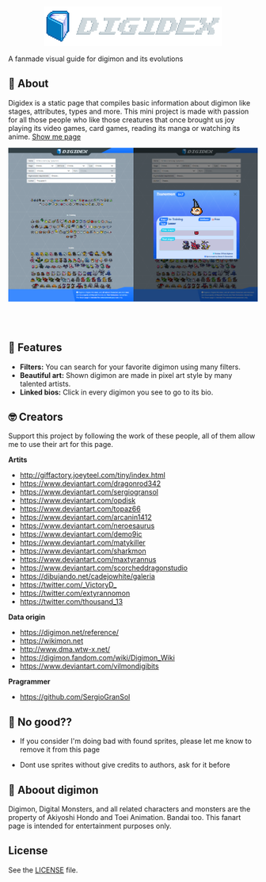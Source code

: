 <p align="center">
  <img src="resources/img/name.png">
</p>

A fanmade visual guide for digimon and its evolutions

## 🔎 About

Digidex is a static page that compiles basic information about digimon like stages, attributes, types and more. This mini project is made with passion for all those people who like those creatures that once brought us joy playing its video games, card games, reading its manga or watching its anime. <a href="https://sergiogransol.github.io/digidex/">Show me page</a>

<a href="https://sergiogransol.github.io/digidex/">
  <img src="resources/img/preview.png">
</a>

<br><br>

## 🚀 Features

* **Filters:** You can search for your favorite digimon using many filters.
* **Beautiful art:** Shown digimon are made in pixel art style by many talented artists.
* **Linked bios:** Click in every digimon you see to go to its bio.

## 🤓 Creators

Support this project by following the work of these people, all of them allow me to use their art for this page.

**Artits**

- <http://giffactory.joeyteel.com/tiny/index.html>
- <https://www.deviantart.com/dragonrod342>
- <https://www.deviantart.com/sergiogransol>
- <https://www.deviantart.com/opdisk>
- <https://www.deviantart.com/topaz66>
- <https://www.deviantart.com/arcanin1412>
- <https://www.deviantart.com/neroesaurus>
- <https://www.deviantart.com/demo9ic>
- <https://www.deviantart.com/matykiller>
- <https://www.deviantart.com/sharkmon>
- <https://www.deviantart.com/maxtyrannus>
- <https://www.deviantart.com/scorcheddragonstudio>
- <https://dibujando.net/cadejowhite/galeria>
- <https://twitter.com/_VictoryD_>
- <https://twitter.com/extyrannomon>
- <https://twitter.com/thousand_13>

**Data origin**
- <https://digimon.net/reference/>
- <https://wikimon.net>
- <http://www.dma.wtw-x.net/>
- <https://digimon.fandom.com/wiki/Digimon_Wiki>
- <https://www.deviantart.com/vilmondigibits>

**Pragrammer**

- <https://github.com/SergioGranSol>


## 🚫 No good??

- If you consider I'm doing bad with found sprites, please let me know to remove it from this page

- Dont use sprites without give credits to authors, ask for it before

## 📍 Aboout digimon

Digimon, Digital Monsters, and all related characters and monsters are the property of Akiyoshi Hondo and Toei Animation. Bandai too. This fanart page is intended for entertainment purposes only.

## License

See the [LICENSE](https://github.com/SergioGranSol/digidex/blob/master/LICENSE) file.